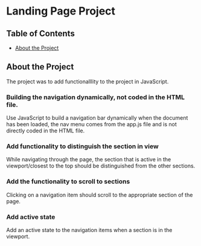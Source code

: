 # Landing Page Project

## Table of Contents

- [About the Project](#Abouttheproject)

## About the Project

The project was to add functionalllity to the project in JavaScript.

### Building the navigation dynamically, not coded in the HTML file.

Use JavaScript to build a navigation bar dynamically when the document has been loaded, the nav menu comes from the app.js file and is not directly coded in the HTML file.

### Add functionality to distinguish the section in view

While navigating through the page, the section that is active in the viewport/closest to the top should be distinguished from the other sections.

### Add the functionality to scroll to sections

Clicking on a navigation item should scroll to the appropriate section of the page.

### Add active state

Add an active state to the navigation items when a section is in the viewport.
